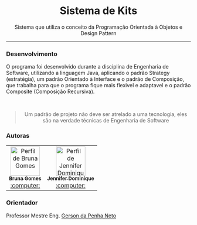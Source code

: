 <h1 align="center">Sistema de Kits</h1>

<p align="center">Sistema que utiliza o conceito da Programação Orientada à Objetos e Design Pattern</p>

----

### Desenvolvimento
O programa foi desenvolvido durante a disciplina de Engenharia de Software, utilizando a linguagem Java, aplicando o padrão Strategy (estratégia), um padrão Orientado à Interface e o padrão de Composição, que trabalha para que o programa fique mais flexivel e adaptavel e o padrão Composite (Composição Recursiva).

<br>
<blockquote align="center">
Um padrão de projeto não deve ser atrelado a uma tecnologia, eles são na verdade técnicas de Engenharia de Software
</blockquote>


### Autoras

<table>
<tr>
 <td align="center"><a href="https://github.com/littlebru"><img src="https://avatars3.githubusercontent.com/u/41810923?s=460&u=c2196ec3a4f76218d7b11bb2a9cf025d2d2e9fdc&v=4" width="80px;"  title="Perfil de Bruna Gomes"/><br /><sub><b>Bruna Gomes</b></sub></a><br /><a href="https://github.com/littlebru" title="Code">:computer: </a></td>
    
 <td align="center"><a href="https://github.com/JenniferDominique"><img src="https://avatars0.githubusercontent.com/u/51061097?s=460&u=1da8c819e69228edf6cc6a2b529d06f9121c0e62&v=4" width="80px;"  title="Perfil de Jennifer Dominique"/><br /><sub><b>Jennifer Dominique</b></sub></a><br /><a href="https://github.com/JenniferDominique" title="Code">:computer: </a></td>  
</tr>
</table>

### Orientador
Professor Mestre Eng. [Gerson da Penha Neto](https://github.com/paysandu)

